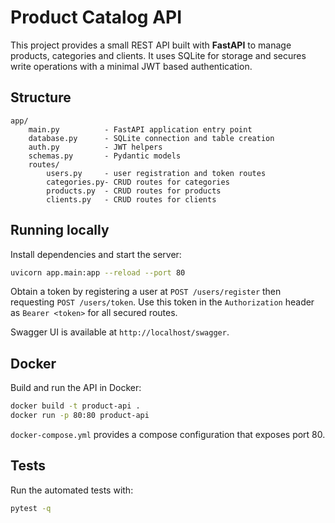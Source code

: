 # Product Catalog API

This project provides a small REST API built with **FastAPI** to manage products, categories and clients. It uses SQLite for storage and secures write operations with a minimal JWT based authentication.

## Structure

```
app/
    main.py          - FastAPI application entry point
    database.py      - SQLite connection and table creation
    auth.py          - JWT helpers
    schemas.py       - Pydantic models
    routes/
        users.py     - user registration and token routes
        categories.py- CRUD routes for categories
        products.py  - CRUD routes for products
        clients.py   - CRUD routes for clients
```

## Running locally

Install dependencies and start the server:

```bash
uvicorn app.main:app --reload --port 80
```

Obtain a token by registering a user at `POST /users/register` then requesting `POST /users/token`. Use this token in the `Authorization` header as `Bearer <token>` for all secured routes.

Swagger UI is available at `http://localhost/swagger`.

## Docker

Build and run the API in Docker:

```bash
docker build -t product-api .
docker run -p 80:80 product-api
```

`docker-compose.yml` provides a compose configuration that exposes port 80.

## Tests

Run the automated tests with:

```bash
pytest -q
```
